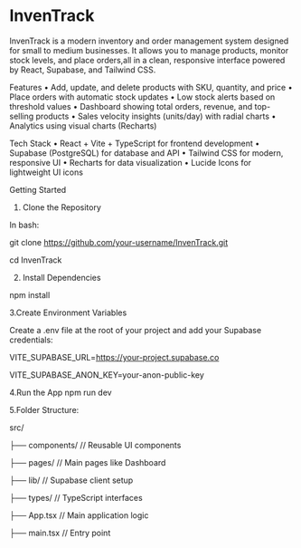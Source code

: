 # InvenTrack

InvenTrack is a modern inventory and order management system designed for small to medium businesses. It allows you to manage products, monitor stock levels, and place orders,all in a clean, responsive interface powered by React, Supabase, and Tailwind CSS.



Features
	•	Add, update, and delete products with SKU, quantity, and price
	•	Place orders with automatic stock updates
	•	Low stock alerts based on threshold values
	•	Dashboard showing total orders, revenue, and top-selling products
	•	Sales velocity insights (units/day) with radial charts
	•	Analytics using visual charts (Recharts)


Tech Stack
	•	React + Vite + TypeScript for frontend development
	•	Supabase (PostgreSQL) for database and API
	•	Tailwind CSS for modern, responsive UI
	•	Recharts for data visualization
	•	Lucide Icons for lightweight UI icons
 
Getting Started

1. Clone the Repository

In bash:

git clone https://github.com/your-username/InvenTrack.git

cd InvenTrack

2. Install Dependencies
   
  npm install

3.Create Environment Variables

Create a .env file at the root of your project and add your Supabase credentials:

VITE_SUPABASE_URL=https://your-project.supabase.co

VITE_SUPABASE_ANON_KEY=your-anon-public-key

4.Run the App
npm run dev

5.Folder Structure:

src/

├── components/       	// Reusable UI components

├── pages/            	// Main pages like Dashboard

├── lib/             	 // Supabase client setup

├── types/            	// TypeScript interfaces

├── App.tsx           	// Main application logic

├── main.tsx         	 // Entry point
